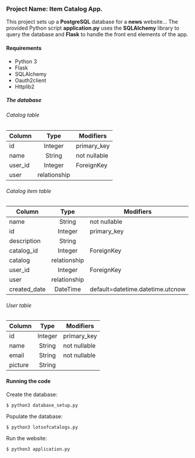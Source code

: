 ### Project Name: Item Catalog App.
This project sets up a **PostgreSQL** database for a **news** website...
The provided Python script **application.py** uses the **SQLAlchemy** library to query 
the database and **Flask** to handle the front end elements of the app.

#### Requirements
- Python 3
- Flask
- SQLAlchemy
- Oauth2client
- Httplib2


##### The database

###### Catalog table
 Column  |    Type      |  Modifiers                       
---------|:------------:|-------------------
 id      | Integer      | primary_key
 name    | String       | not nullable
 user_id | Integer      | ForeignKey
 user    | relationship 

###### Catalog item table
 Column       |      Type        |      Modifiers                       
--------------|:----------------:|------------------------------------
 name         | String           | not nullable
 id           | Integer          | primary_key
 description  | String           |
 catalog_id   | Integer          | ForeignKey
 catalog      | relationship     |
 user_id      | Integer          | ForeignKey
 user         | relationship     |
 created_date | DateTime         | default=datetime.datetime.utcnow

###### User table
 Column  |  Type   |  Modifiers                     
---------|:-------:|------------------
 id      | Integer | primary_key
 name    | String  | not nullable
 email   | String  | not nullable
 picture | String  |


#### Running the code
Create the database:
```
$ python3 database_setup.py
```
Populate the database:
```
$ python3 lotsofcatalogs.py
```
Run the website:
```
$ python3 application.py
```
